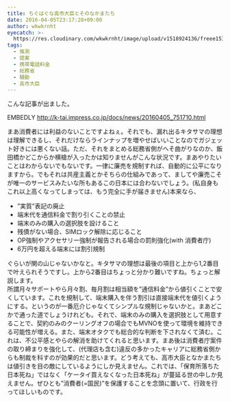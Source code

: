 ```yaml
---
title: ちぐはぐな高市大臣とそのなかまたち
date: 2016-04-05T23:17:28+09:00
author: wkwkrnht
eyecatch: >-
  https://res.cloudinary.com/wkwkrnht/image/upload/v1518924136/freee151108368494.jpg
tags:
  - 推測
  - 提案
  - 携帯電話料金
  - 総務省
  - 騒動
  - 高市大臣
---
```

こんな記事が出ました。

EMBEDLY http://k-tai.impress.co.jp/docs/news/20160405_751710.html

まあ消費者には利益のないことですよねぇ。それでも、漏れ出るキタサマの理想は理解できるし、それだけならラインナップを増やせばいいことなのでガジェット好きには悪くない話。ただ、それをまとめる総務省側がへそ曲がりなのか、飯田橋かどこからか横槍が入ったかは知りませんがこんな状況です。まあやりたいことはわからないでもないです。一律に廉売を規制すれば、自動的に公平になりますから。でもそれは共産主義とかそちらの仕組みであって、ましてや廉売こそが唯一のサービスみたいな所もあるこの日本には合わないでしょう。(私自身もこれ以上高くなってしまっては、もう完全に手が届きません)本来なら、

  * ”実質”表記の廃止
  * 端末代を通信料金で割り引くことの禁止
  * 端末のみの購入の選択肢を設けること
  * 残債がない場合、SIMロック解除に応じること
  * OP強制やアクセサリー強制が報告される場合の罰則強化(with 消費者庁)
  * 6万円を超える端末には割引規制

ぐらいが関の山じゃないかなと。キタサマの理想は最後の項目と上から1,2番目で叶えられそうですし。上から2番目はちょっと分かり難いですね。ちょっと解説します。  
所謂月々サポートやら月々割、毎月割は相当額を”通信料金”から値引くことで安くしています。これを規制して、端末購入を伴う割引は直接端末代を値引くようにする。というのが一番厄介じゃなくてシンプルな規制じゃないかと。まあどこかで通った道でしょうけれども。それで、端末のみの購入を選択肢として用意することで、契約のみのクーリングオフの場合でもMVNOを使って環境を維持できる可能性が増える。また、端末オタクでも総合的な判断を下されなくて済む。これは、不公平感とやらの解消を助けてくれると思います。まあ後は消費者庁案件の取り締まりを強化して、(代理店も含む)違反の多かったキャリアに総務省側からも制裁を科すのが効果的だと思います。どう考えても、高市大臣となかまたちは値引きを目の敵にしているようにしか見えません。これでは、「保育所落ちた日本死ね」ではなく「ケータイ買えなくなった日本死ね」が蔓延る世の中しか見えません。ぜひとも”消費者(=国民)”を保護することを念頭に置いて、行政を行ってほしいものです。